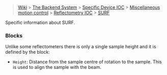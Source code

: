 > [Wiki](Home) > [The Backend System](The-Backend-System) > [Specific Device IOC](Specific-Device-IOC) > [Miscellaneous motion control](Miscellaneous-Motion-Control) > [Reflectometry IOC](Reflectometry-IOC) > [SURF](Reflectomtery-IOC-SURF)

Specific information about SURF.

### Blocks

Unlike some reflectometers there is only a single sample height and it is defined by the block:

- `Height`: Distance from the sample centre of rotation to the sample. This is used to align the sample with the beam.
